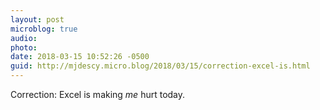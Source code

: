 ```yaml
---
layout: post
microblog: true
audio: 
photo: 
date: 2018-03-15 10:52:26 -0500
guid: http://mjdescy.micro.blog/2018/03/15/correction-excel-is.html
---
```

Correction: Excel is making _me_ hurt today.
